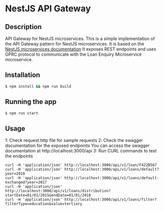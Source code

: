 # NestJS API Gateway

## Description
API Gateway for NestJS microservices. This is a simple implementation of the API Gateway pattern for NestJS microservices. It is based on the [NestJS microservices documentation](https://docs.nestjs.com/microservices/basics)
It exposes REST endpoints and uses GPRC protocol to communicate with the Loan Enquiry Microservice microservice.

## Installation

```bash
$ npm install && npm run build
```

## Running the app

```bash
$ npm run start
```

## Usage
1: Check request.http file for sample requests
2: Check the swagger documentation for the exposed endpoints
You can access the swagger documentation at http://localhost:3000/api
3: Run CURL commands to test the endpoints
```shell
curl -H 'application/json' http://localhost:3000/api/v1/loan/F422B567
curl -H 'application/json' http://localhost:3000/api/v1/loans/default?year=2018
curl -H 'application/json' http://localhost:3000/api/v1/loans/default-exchanged?year=2017
curl -H 'application/json' http://localhost:3000/api/v1/loans/distribution?startDate=01/01/2015&endDate=01/01/2018
curl -H 'application/json' http://localhost:3000/api/v1/loans/filter?filterType=education&value=tertiary
```
